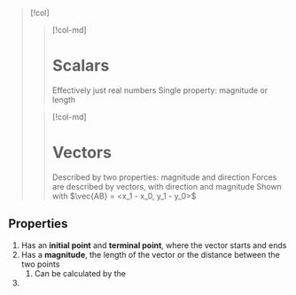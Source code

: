 >[!col]
>> [!col-md]
>> # Scalars
>> Effectively just real numbers
>> Single property: magnitude or length
>
>> [!col-md]
>> # Vectors
>> Described by two properties: magnitude and direction
>> Forces are described by vectors, with direction and magnitude
>> Shown with $\vec{AB} = <x_1 - x_0, y_1 - y_0>$

## Properties
1. Has an **initial point** and **terminal point**, where the vector starts and ends
2. Has a **magnitude**, the length of the vector or the distance between the two points
	1. Can be calculated by the 
3. 